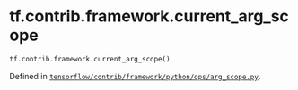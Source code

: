 <div itemscope itemtype="http://developers.google.com/ReferenceObject">
<meta itemprop="name" content="tf.contrib.framework.current_arg_scope" />
<meta itemprop="path" content="Stable" />
</div>

# tf.contrib.framework.current_arg_scope

``` python
tf.contrib.framework.current_arg_scope()
```



Defined in [`tensorflow/contrib/framework/python/ops/arg_scope.py`](https://www.tensorflow.org/code/tensorflow/contrib/framework/python/ops/arg_scope.py).

